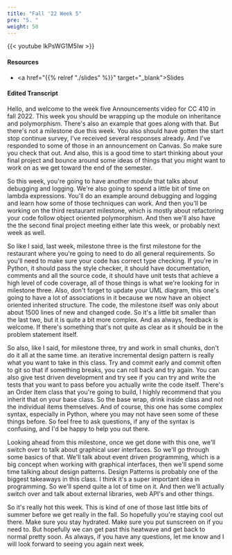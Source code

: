 ```yaml
---
title: "Fall '22 Week 5"
pre: "5. "
weight: 50
---
```


{{< youtube lkPsWG1M5Iw   >}}

#### Resources

* <a href="{{% relref "./slides" %}}" target="_blank">Slides</a>

#### Edited Transcript

Hello, and welcome to the week five Announcements video for CC 410 in fall 2022. This week you should be wrapping up the module on inheritance and polymorphism. There's also an example that goes along with that. But there's not a milestone due this week. You also should have gotten the start stop continue survey, I've received several responses already. And I've responded to some of those in an announcement on Canvas. So make sure you check that out. And also, this is a good time to start thinking about your final project and bounce around some ideas of things that you might want to work on as we get toward the end of the semester. 

So this week, you're going to have another module that talks about debugging and logging. We're also going to spend a little bit of time on lambda expressions. You'll do an example around debugging and logging and learn how some of those techniques can work. And then you'll be working on the third restaurant milestone, which is mostly about refactoring your code follow object oriented polymorphism. And then we'll also have the the second final project meeting either late this week, or probably next week as well. 

So like I said, last week, milestone three is the first milestone for the restaurant where you're going to need to do all general requirements. So you'll need to make sure your code has correct type checking. If you're in Python, it should pass the style checker, it should have documentation, comments and all the source code, it should have unit tests that achieve a high level of code coverage, all of those things is what we're looking for in milestone three. Also, don't forget to update your UML diagram, this one's going to have a lot of associations in it because we now have an object oriented inherited structure. The code, the milestone itself was only about about 1500 lines of new and changed code. So it's a little bit smaller than the last two, but it is quite a bit more complex. And as always, feedback is welcome. If there's something that's not quite as clear as it should be in the problem statement itself. 

So also, like I said, for milestone three, try and work in small chunks, don't do it all at the same time. an iterative incremental design pattern is really what you want to take in this class. Try and commit early and commit often to git so that if something breaks, you can roll back and try again. You can also give test driven development and try see if you can try and write the tests that you want to pass before you actually write the code itself. There's an Order Item class that you're going to build, I highly recommend that you inherit that on your base class. So the base wrap, drink inside class and not the individual items themselves. And of course, this one has some complex syntax, especially in Python, where you may not have seen some of these things before. So feel free to ask questions, if any of the syntax is confusing, and I'd be happy to help you out there. 

Looking ahead from this milestone, once we get done with this one, we'll switch over to talk about graphical user interfaces. So we'll go through some basics of that. We'll talk about event driven programming, which is a big concept when working with graphical interfaces, then we'll spend some time talking about design patterns. Design Patterns is probably one of the biggest takeaways in this class. I think it's a super important idea in programming. So we'll spend quite a lot of time on it. And then we'll actually switch over and talk about external libraries, web API's and other things. 

So it's really hot this week. This is kind of one of those last little bits of summer before we get really in the fall. So hopefully you're staying cool out there. Make sure you stay hydrated. Make sure you put sunscreen on if you need to. But hopefully we can get past this heatwave and get back to normal pretty soon. As always, if you have any questions, let me know and I will look forward to seeing you again next week.

